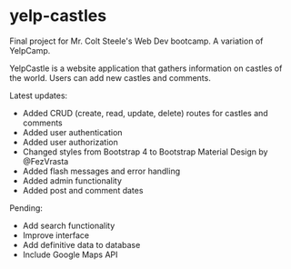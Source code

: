 # yelp-castles
Final project for Mr. Colt Steele's Web Dev bootcamp. A variation of YelpCamp.

YelpCastle is a website application that gathers information on castles of the world. Users can add new castles and comments.

Latest updates:
- Added CRUD (create, read, update, delete) routes for castles and comments
- Added user authentication
- Added user authorization
- Changed styles from Bootstrap 4 to Bootstrap Material Design by @FezVrasta
- Added flash messages and error handling
- Added admin functionality
- Added post and comment dates

Pending:
- Add search functionality
- Improve interface
- Add definitive data to database
- Include Google Maps API